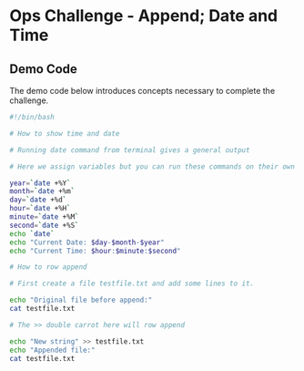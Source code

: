 # Ops Challenge - Append; Date and Time

## Demo Code

The demo code below introduces concepts necessary to complete the challenge.

```bash
#!/bin/bash

# How to show time and date

# Running date command from terminal gives a general output

# Here we assign variables but you can run these commands on their own without the ` outside the command string. These are modifiers shown.

year=`date +%Y`
month=`date +%m`
day=`date +%d`
hour=`date +%H`
minute=`date +%M`
second=`date +%S`
echo `date`
echo "Current Date: $day-$month-$year"
echo "Current Time: $hour:$minute:$second"

# How to row append

# First create a file testfile.txt and add some lines to it.

echo "Original file before append:"
cat testfile.txt

# The >> double carrot here will row append

echo "New string" >> testfile.txt
echo "Appended file:"
cat testfile.txt

```
